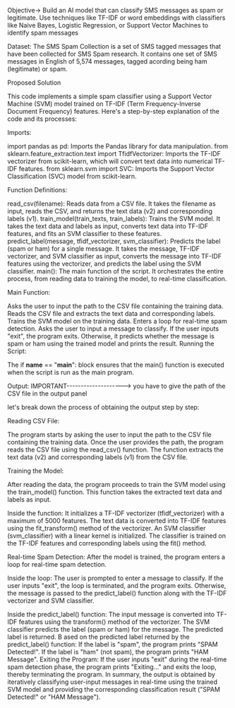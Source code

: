 Objective->
Build an AI model that can classify SMS messages as spam or legitimate. Use techniques like TF-IDF or word
embeddings with classifiers like Naive Bayes, Logistic Regression, or Support Vector Machines to identify spam
messages

Dataset:
The SMS Spam Collection is a set of SMS tagged messages that have been collected for SMS Spam research. It
contains one set of SMS messages in English of 5,574 messages, tagged acording being ham (legitimate) or spam.

Proposed Solution 


This code implements a simple spam classifier using a Support Vector Machine (SVM) model trained on TF-IDF (Term Frequency-Inverse Document Frequency) features. Here's a step-by-step explanation of the code and its processes:

Imports:

import pandas as pd: Imports the Pandas library for data manipulation.
from sklearn.feature_extraction.text import TfidfVectorizer: Imports the TF-IDF vectorizer from scikit-learn, which will convert text data into numerical TF-IDF features.
from sklearn.svm import SVC: Imports the Support Vector Classification (SVC) model from scikit-learn.

Function Definitions:

read_csv(filename): Reads data from a CSV file. It takes the filename as input, reads the CSV, and returns the text data (v2) and corresponding labels (v1).
train_model(train_texts, train_labels): Trains the SVM model. It takes the text data and labels as input, converts text data into TF-IDF features, and fits an SVM classifier to these features.
predict_label(message, tfidf_vectorizer, svm_classifier): Predicts the label (spam or ham) for a single message. It takes the message, TF-IDF vectorizer, and SVM classifier as input, converts the message into TF-IDF features using the vectorizer, and predicts the label using the SVM classifier.
main(): The main function of the script. It orchestrates the entire process, from reading data to training the model, to real-time classification.

Main Function:

Asks the user to input the path to the CSV file containing the training data.
Reads the CSV file and extracts the text data and corresponding labels.
Trains the SVM model on the training data.
Enters a loop for real-time spam detection.
Asks the user to input a message to classify.
If the user inputs "exit", the program exits.
Otherwise, it predicts whether the message is spam or ham using the trained model and prints the result.
Running the Script:

The if __name__ == "__main__": block ensures that the main() function is executed when the script is run as the main program.

Output:
 IMPORTANT--------------------> you have to give the  path of the CSV file in the output panel 

let's break down the process of obtaining the output step by step:

Reading CSV File:

The program starts by asking the user to input the path to the CSV file containing the training data.
Once the user provides the path, the program reads the CSV file using the read_csv() function.
The function extracts the text data (v2) and corresponding labels (v1) from the CSV file.

Training the Model:

After reading the data, the program proceeds to train the SVM model using the train_model() function.
This function takes the extracted text data and labels as input.

Inside the function:
It initializes a TF-IDF vectorizer (tfidf_vectorizer) with a maximum of 5000 features.
The text data is converted into TF-IDF features using the fit_transform() method of the vectorizer.
An SVM classifier (svm_classifier) with a linear kernel is initialized.
The classifier is trained on the TF-IDF features and corresponding labels using the fit() method.

Real-time Spam Detection:
After the model is trained, the program enters a loop for real-time spam detection.

Inside the loop:
The user is prompted to enter a message to classify.
If the user inputs "exit", the loop is terminated, and the program exits.
Otherwise, the message is passed to the predict_label() function along with the TF-IDF vectorizer and SVM classifier.

Inside the predict_label() function:
The input message is converted into TF-IDF features using the transform() method of the vectorizer.
The SVM classifier predicts the label (spam or ham) for the message.
The predicted label is returned.
B
ased on the predicted label returned by the predict_label() function:
If the label is "spam", the program prints "SPAM Detected!".
If the label is "ham" (not spam), the program prints "HAM Message".
Exiting the Program:
If the user inputs "exit" during the real-time spam detection phase, the program prints "Exiting..." and exits the loop, thereby terminating the program.
In summary, the output is obtained by iteratively classifying user-input messages in real-time using the trained SVM model and providing the corresponding classification result ("SPAM Detected!" or "HAM Message").
